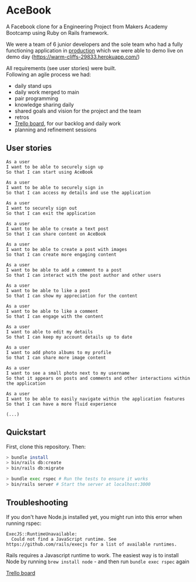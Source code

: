 # AceBook

A Facebook clone for a Engineering Project from Makers Academy Bootcamp using Ruby on Rails framework.

We were a team of 6 junior developers and the sole team who had a fully functioning application in [production](https://warm-cliffs-29833.herokuapp.com/) which we were able to demo live on demo day (https://warm-cliffs-29833.herokuapp.com/)

All requirements (see user stories) were built.  
Following an agile process we had:

- daily stand ups
- daily work merged to main
- pair programming
- knowledge sharing daily
- shared goals and vision for the project and the team
- retros
- [Trello board](https://trello.com/b/ynM7GF5J/pizza-acebook-board), for our backlog and daily work
- planning and refinement sessions

## User stories

```
As a user
I want to be able to securely sign up
So that I can start using AceBook

As a user
I want to be able to securely sign in
So that I can access my details and use the application

As a user
I want to securely sign out
So that I can exit the application

As a user
I want to be able to create a text post
So that I can share content on AceBook

As a user
I want to be able to create a post with images
So that I can create more engaging content

As a user
I want to be able to add a comment to a post
So that I can interact with the post author and other users

As a user
I want to be able to like a post
So that I can show my appreciation for the content

As a user
I want to be able to like a comment
So that I can engage with the content

As a user
I want to able to edit my details
So that I can keep my account details up to date

As a user
I want to add photo albums to my profile
So that I can share more image content

As a user
I want to see a small photo next to my username
So that it appears on posts and comments and other interactions within the application

As a user
I want to be able to easily navigate within the application features
So that I can have a more fluid experience

(...)

```

## Quickstart

First, clone this repository. Then:

```bash
> bundle install
> bin/rails db:create
> bin/rails db:migrate

> bundle exec rspec # Run the tests to ensure it works
> bin/rails server # Start the server at localhost:3000
```

## Troubleshooting

If you don't have Node.js installed yet, you might run into this error when running rspec:

```
ExecJS::RuntimeUnavailable:
  Could not find a JavaScript runtime. See https://github.com/rails/execjs for a list of available runtimes.
```

Rails requires a Javascript runtime to work. The easiest way is to install Node by running `brew install node` - and then run `bundle exec rspec` again

[Trello board](https://trello.com/b/ynM7GF5J/pizza-acebook-board)

